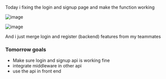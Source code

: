 Today i fixing the login and signup page and make the function working

![image](https://user-images.githubusercontent.com/85722211/210592918-df3934e5-d76b-4cf6-b512-1fbae6f1a320.png)

![image](https://user-images.githubusercontent.com/85722211/210592990-674a0465-feae-4870-91c6-25a84f6a2505.png)

And i just merge login and register (backend) features from my teammates 

### Tomorrow goals
* Make sure login and signup api is working fine
* integrate middleware in other api
* use the api in front end
